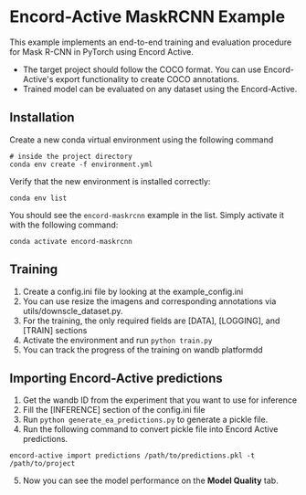 # Encord-Active MaskRCNN Example

This example implements an end-to-end training and evaluation procedure for Mask R-CNN in PyTorch
using Encord Active. 
- The target project should follow the COCO format. You can 
use Encord-Active's export functionality to create COCO annotations.
- Trained model can be evaluated on any dataset using the Encord-Active.

## Installation
Create a new conda virtual environment using the following command
```shell
# inside the project directory
conda env create -f environment.yml
```

Verify that the new environment is installed correctly:
```shell
conda env list
```

You should see the `encord-maskrcnn` example in the list. Simply activate it with the following command:

```shell
conda activate encord-maskrcnn
```

## Training
1. Create a config.ini file by looking at the example_config.ini
2. You can use resize the imagens and corresponding annotations via utils/downscle_dataset.py.
2. For the training, the only required fields are [DATA], [LOGGING], and [TRAIN] sections
3. Activate the environment and run `python train.py`
4. You can track the progress of the training on wandb platformdd


## Importing Encord-Active predictions
1. Get the wandb ID from the experiment that you want to use for inference
2. Fill the [INFERENCE] section of the config.ini file
3. Run `python generate_ea_predictions.py` to generate a pickle file.
4. Run the following command to convert pickle file into Encord Active predictions.

```shell
encord-active import predictions /path/to/predictions.pkl -t /path/to/project
```

5. Now you can see the model performance on the __Model Quality__ tab.